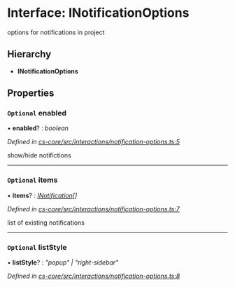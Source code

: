# Interface: INotificationOptions

options for notifications in project

## Hierarchy

* **INotificationOptions**

## Properties

### `Optional` enabled

• **enabled**? : *boolean*

*Defined in [cs-core/src/interactions/notification-options.ts:5](https://github.com/RichardHovenkamp/csnext/blob/c891e154/packages/cs-core/src/interactions/notification-options.ts#L5)*

show/hide notifictions

___

### `Optional` items

• **items**? : *[INotification](_cs_core_src_interactions_notification_.inotification.md)[]*

*Defined in [cs-core/src/interactions/notification-options.ts:7](https://github.com/RichardHovenkamp/csnext/blob/c891e154/packages/cs-core/src/interactions/notification-options.ts#L7)*

list of existing notifications

___

### `Optional` listStyle

• **listStyle**? : *"popup" | "right-sidebar"*

*Defined in [cs-core/src/interactions/notification-options.ts:8](https://github.com/RichardHovenkamp/csnext/blob/c891e154/packages/cs-core/src/interactions/notification-options.ts#L8)*

